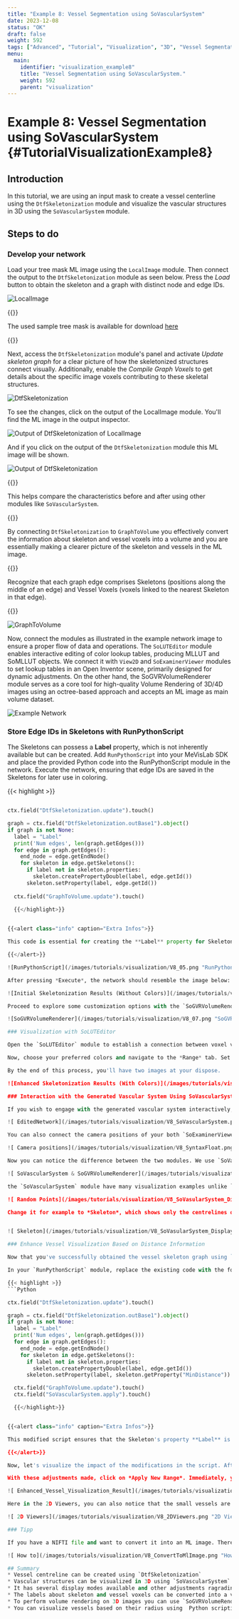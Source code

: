 ```yaml
---
title: "Example 8: Vessel Segmentation using SoVascularSystem"
date: 2023-12-08
status: "OK"
draft: false
weight: 592
tags: ["Advanced", "Tutorial", "Visualization", "3D", "Vessel Segmentation"]
menu: 
  main:
    identifier: "visualization_example8"
    title: "Vessel Segmentation using SoVascularSystem."
    weight: 592
    parent: "visualization"
---
```

# Example 8: Vessel Segmentation using SoVascularSystem {#TutorialVisualizationExample8}

## Introduction
In this tutorial, we are using an input mask to create a vessel centerline using the `DtfSkeletonization` module and visualize the vascular structures in 3D using the `SoVascularSystem` module.

## Steps to do
### Develop your network

Load your tree mask ML image using the `LocalImage` module. Then connect the output to the `DtfSkeletonization` module as seen below. Press the *Load* button to obtain the skeleton and a graph with distinct node and edge IDs.

![LocalImage](/images/tutorials/visualization/V8_1.png "LocalImage")

{{<alert class="info" caption="Extra Infos">}}

The used sample tree mask is available for download [here](/examples/visualization/example8/EditedImage.mlimage)

{{</alert>}}

Next, access the `DtfSkeletonization` module's panel and activate *Update skeleton graph* for a clear picture of how the skeletonized structures connect visually. Additionally, enable the *Compile Graph Voxels* to get details about the specific image voxels contributing to these skeletal structures. 

![DtfSkeletonization](/images/tutorials/visualization/V8_02.png "DtfSkeletonization")


To see the changes, click on the output of the LocalImage module. You'll find the ML image in the output inspector.

![Output of DtfSkeletonization of LocalImage](/images/tutorials/visualization/V8_MLImage.png "Output of DtfSkeletonization of LocalImage")

And if you click on the output of the `DtfSkeletonization` module this ML image will be shown.

![Output of DtfSkeletonization](/images/tutorials/visualization/V8_MLImage1.png "Output of DtfSkeletonization")


{{<alert class="info" caption="Extra Infos">}}

This helps compare the characteristics before and after using other modules like `SoVascularSystem`. 

{{</alert>}}

By connecting `DtfSkeletonization` to `GraphToVolume` you effectively convert the information about skeleton and vessel voxels into a volume and you are essentially making a clearer picture of the skeleton and vessels in the ML image.



{{<alert class="info" caption="Extra Infos">}}

Recognize that each graph edge comprises Skeletons (positions along the middle of an edge) and Vessel Voxels (voxels linked to the nearest Skeleton in that edge).

{{</alert>}}

![GraphToVolume](/images/tutorials/visualization/V8_03.png "GraphToVolume")

Now, connect the modules as illustrated in the example network image to ensure a proper flow of data and operations. The `SoLUTEditor` module enables interactive editing of color lookup tables, producing MLLUT and SoMLLUT objects. We connect it with `View2D` and `SoExaminerViewer` modules to set lookup tables in an Open Inventor scene, primarily designed for dynamic adjustments. On the other hand, the SoGVRVolumeRenderer module serves as a core tool for high-quality Volume Rendering of 3D/4D images using an octree-based approach and accepts an ML image as main volume dataset.

![Example Network](/images/tutorials/visualization/V8_04.png "Example Network")

### Store Edge IDs in Skeletons with RunPythonScript

The Skeletons can possess a **Label** property, which is not inherently available but can be created. Add `RunPythonScript` into your MeVisLab SDK and place the provided Python code into the RunPythonScript module in the network. Execute the network, ensuring that edge IDs are saved in the Skeletons for later use in coloring.


{{< highlight >}}
```Python

ctx.field("DtfSkeletonization.update").touch()

graph = ctx.field("DtfSkeletonization.outBase1").object()
if graph is not None:
  label = "Label"
  print('Num edges', len(graph.getEdges()))
  for edge in graph.getEdges():
    end_node = edge.getEndNode()
    for skeleton in edge.getSkeletons():      
      if label not in skeleton.properties:
        skeleton.createPropertyDouble(label, edge.getId())
      skeleton.setProperty(label, edge.getId())
  
  ctx.field("GraphToVolume.update").touch()

  {{</highlight>}}

  
{{<alert class="info" caption="Extra Infos">}}

This code is essential for creating the **Label** property for Skeletons, allowing for the assignment of Edge IDs to Skeletons. It ensures the existence of the **Label** property and populates it with the corresponding IDs. This step is crucial for subsequent visualization, especially if you aim to represent graph information in the 3D mask.

{{</alert>}}

![RunPythonScript](/images/tutorials/visualization/V8_05.png "RunPythonScript")

After pressing *Execute*, the network should resemble the image below:

![Initial Skeletonization Results (Without Colors)](/images/tutorials/visualization/V8_06.png "Initial Skeletonization Results (Without Colors)")

Proceed to explore some customization options with the `SoGVRVolumeRenderer` module. Open its panel in the *Main* tab, select *Illuminated* as the *Render Mode*. Adjust the *Quality* setting to *0.10* for enhanced visuals. Head over to the *Illumination* tab and implement these changes as demonstrated below.

![SoGVRVolumeRenderer](/images/tutorials/visualization/V8_07.png "SoGVRVolumeRenderer")

### Visualization with SoLUTEditor

Open the `SoLUTEditor` module to establish a connection between voxel values (edge IDs) and their respective colors. Keep in mind the concept of color interpolation, where not every ID is assigned a unique color.

Now, choose your preferred colors and navigate to the *Range* tab. Set the *New Range Max* setting to *160* beacause we have 165 edges and need a unique color for each edge. Click on *Apply new Range* to ensure your color selections are applied. Execute the network to witness the 3D mask come to life, with distinct colors representing various graph node/edge IDs.

By the end of this process, you'll have two images at your dispose. 

![Enhanced Skeletonization Results (With Colors)](/images/tutorials/visualization/V8_081.png "Enhanced Skeletonization Results (With Colors)")

### Interaction with the Generated Vascular System Using SoVascularSystem

If you wish to engage with the generated vascular system interactively, the `SoVascularSystem` module is your gateway to seamless exploration and interaction. Add it to your MeVisLab SDK and Connect it to your `DtfSkeletonization` module. But first, you may need to connect it to an extra `SoExaminerViewer1` to observe the dirfferece wenn using this module. 

![ EditedNetwork](/images/tutorials/visualization/V8_SoVascularSystem.png " EditedNetwork")

You can also connect the camera positions of your both `SoExaminerViewer` modules with a syntaxfloat as shown bellow to move them simultaneously. 

![ Camera positions](/images/tutorials/visualization/V8_SyntaxFloat.png " Camera positions")

Now you can notice the difference between the two modules. We use `SoVascularSystem` for a smoother and visually pleasing viewer, while the `SoGVRVolumeRenderer`, despite having many steps, provides precise results and is better suited for calculating totale volume and similiar metrics. 

![ SoVascularSystem & SoGVRVolumeRenderer](/images/tutorials/visualization/V8_Difference1.png " SoVascularSystem & SoGVRVolumeRenderer")

the `SoVascularSystem` module have many visualization examples unlike `SoGVRVolumeRenderer`, which can just render a mask in 3D . Open `SoVascularSystem`'s panel and select *Random Points* for *Display Mode* in the *Main* tab to observe the changes. 

![ Random Points](/images/tutorials/visualization/V8_SoVasularSystem_DisplayMode1.png " Random Points")

Change it for example to *Skeleton*, which shows only the centrelines of the vessels. 


![ Skeleton](/images/tutorials/visualization/V8_SoVasularSystem_DisplayMode2.png " Skeleton")

### Enhance Vessel Visualization Based on Distance Information

Now that you've successfully obtained the vessel skeleton graph using `DtfSkeletonization`, let's take the next step to enhance the vessel visualization based on the radius information. We'll modify the existing code to incorporate the Skeleton's property **Label** for storing the radius of the vessels, which will subsequently be used to color the rendering.

In your `RunPythonScript` module, replace the existing code with the following:

{{< highlight >}}
```Python

ctx.field("DtfSkeletonization.update").touch()

graph = ctx.field("DtfSkeletonization.outBase1").object()
if graph is not None:
  label = "Label"
  print('Num edges', len(graph.getEdges()))
  for edge in graph.getEdges():
    end_node = edge.getEndNode()
    for skeleton in edge.getSkeletons():
      if label not in skeleton.properties:
        skeleton.createPropertyDouble(label, edge.getId())
      skeleton.setProperty(label, skeleton.getProperty("MinDistance"))

  ctx.field("GraphToVolume.update").touch()
  ctx.field("SoVascularSystem.apply").touch()

  {{</highlight>}}


{{<alert class="info" caption="Extra Infos">}}

This modified script ensures that the Skeleton's property **Label** is utilized to store its distance information. The vessels will now be displayed with colors based on their minimal distance. 

{{</alert>}}

Now, let's visualize the impact of the modifications in the script. After executing the updated network, head to the `SoLUTEditor` module in the interface. Once there, navigate to the *Range* tab and tweak the *New Range Max* to *10*. Choose red for the small distance and green for the large.

With these adjustments made, click on *Apply New Range*. Immediately, you'll observe a dynamic transformation in the color representation of the vessel visualization. This alteration, driven by the minimal distance, enhances the clarity and informativeness of the displayed vascular structures. Take this opportunity to explore and analyze the results, providing valuable insights into the intricacies of the vessel system.

![ Enhanced_Vessel_Visualization_Result](/images/tutorials/visualization/V8_010new.png "Enhanced_Vessel_Visualization_Result") 

Here in the 2D Viewers, you can also notice that the small vessels are red and the big ones are green.

![ 2D Viewers](/images/tutorials/visualization/V8_2DViewers.png "2D Viewers") 

### Tipp 

If you have a NIFTI file and want to convert it into an ML image. Therefore, Load your tree mask NIfTI file using the *itkFileImageReader* module. Adjust parameters if needed and press the *Open* button. Then connect the output to *BoundingBox*, which scans the input automatically and calculates all its voxels. Finally, you need *MLImageFormatSave* to save it as a file including user defined information and ML image properties, that is clearly much smaller than a NIFTI file. 

![ How to](/images/tutorials/visualization/V8_ConvertToMlImage.png "How to") 

## Summary
* Vessel centreline can be created using `DtfSkeletonization`
* Vascular structures can be visualized in 3D using `SoVascularSystem`
* It has several display modes available and other adjustments ragrading the coloring and point size
* The labels about skeleton and vessel voxels can be converted into a volume using `GraphToVolume`
* To perform volume rendering on 3D images you can use `SoGVRVolumeRenderer`
* You can visualize vessels based on their radius using  Python scripting 

